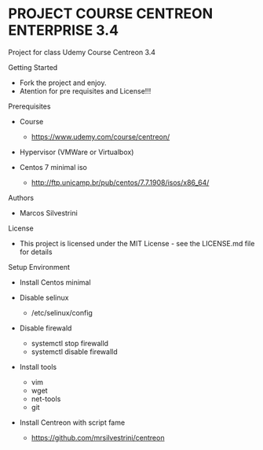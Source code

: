 # PROJECT COURSE CENTREON ENTERPRISE 3.4

Project for class Udemy Course Centreon 3.4

Getting Started

- Fork the project and enjoy.
- Atention for pre requisites and License!!!

Prerequisites

- Course

  - <https://www.udemy.com/course/centreon/>

- Hypervisor (VMWare or Virtualbox)

- Centos 7 minimal iso
  - <http://ftp.unicamp.br/pub/centos/7.7.1908/isos/x86_64/>

Authors

- Marcos Silvestrini

License

- This project is licensed under the MIT License - see the LICENSE.md file for details

Setup Environment

- Install Centos minimal

- Disable selinux

  - /etc/selinux/config

- Disable firewald

  - systemctl stop firewalld
  - systemctl disable firewalld

- Install tools

  - vim
  - wget
  - net-tools
  - git

- Install Centreon with script fame
  - <https://github.com/mrsilvestrini/centreon>
